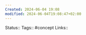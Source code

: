 ```yaml
---
Created: 2024-06-04 19:08
modified: 2024-06-04T19:08:47+02:00
---
```

Status:: 
Tags:: #concept 
Links:: 
